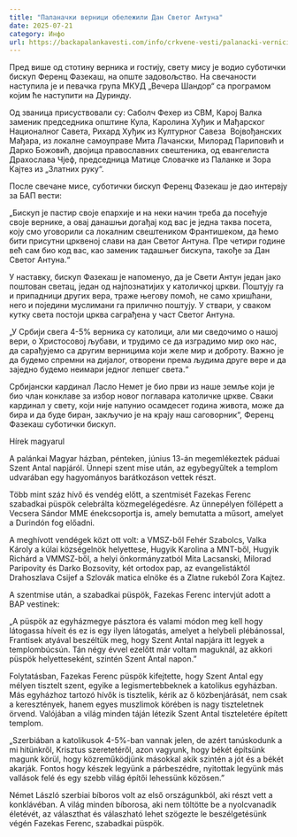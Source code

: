 ```yaml
---
title: "Паланачки верници обележили Дан Светог Антуна"
date: 2025-07-21
category: Инфо
url: https://backapalankavesti.com/info/crkvene-vesti/palanacki-vernici-obelezili-dan-svetog-antuna/
---
```


Пред више од стотину верника и гостију, свету мису је водио суботички бискуп Ференц Фазекаш, на опште задовољство. На свечаности наступила је и певачка група МКУД „Вечера Шандор“ са програмом којим ће наступити на Дуринду.

Од званица присуствовали су: Саболч Фехер из СВМ, Карој Валка заменик председника општине Кула, Каролина Хуђик и Мађарског Националног Савета, Рихард Хуђик из Културног Савеза  Војвођанских Мађара, из локалне самоуправе Мита Лачански, Милорад Париповић и Дарко Божовић, двојица православних свештеника, од евангелиста Драхослава Чјеф, председница Матице Словачке из Паланке и Зора Кајтез из „Златних руку“.

После свечане мисе, суботички бискуп Ференц Фазекаш је дао интервју за БАП вести:

„Бискуп је пастир своје епархије и на неки начин треба да посећује своје вернике, а овај данашњи догађај код вас је једна таква посета, коју смо уговорили са локалним свештеником Франтишеком, да ћемо бити присутни црквеној слави на дан Светог Антуна. Пре четири године већ сам био код вас, као заменик тадашњег бискупа, такође за Дан Светог Антуна.“

У наставку, бискуп Фазекаш је напоменуо, да је Свети Антун један јако поштован светац, један од најпознатијих у католичкој цркви. Поштују га и припадници других вера, траже његову помоћ, не само хришћани, него и поједини муслимани га прилично поштују. У ствари, у сваком кутку света постоји црква саграђена у част Светог Антуна.

„У Србији свега 4-5% верника су католици, али ми сведочимо о нашој вери, о Христосовој љубави, и трудимо се да изградимо мир око нас, да сарађујемо са другим верницима који желе мир и доброту. Важно је да будемо спремни на дијалог, отворени према људима друге вере и да заједно будемо неимари једног лепшег света.“

Србијански кардинал Ласло Немет је био први из наше земље који је био члан конклаве за избор новог поглавара католичке цркве. Сваки кардинал у свету, који није напунио осамдесет година живота, може да бира и да буде биран, закључио је на крају наш саговорник“, Ференц Фазекаш суботички бискуп.

Hírek magyarul

A palánkai Magyar házban, pénteken, június 13-án megemlékeztek páduai Szent Antal napjáról. Ünnepi szent mise után, az egybegyűltek a templom udvarában egy hagyományos barátkozáson vettek részt.

Több mint száz hívő és vendég előtt, a szentmisét Fazekas Ferenc szabadkai püspök celebrálta közmegelégedésre. Az ünnepélyen föllépett a Vecsera Sándor MME énekcsoportja is, amely bemutatta a műsort, amelyet a Durindón fog előadni.

A meghívott vendégek közt ott volt: a VMSZ-ből Fehér Szabolcs, Valka Károly a kúlai községelnök helyettese, Hugyik Karolina a MNT-ből, Hugyik Richárd a VMMSZ-ből, a helyi önkormányzatból Mita Lacsanski, Milorad Paripovity és Darko Bozsovity, két ortodox pap, az evangelistáktól Drahoszlava Csijef a Szlovák matica elnöke és a Zlatne rukeból Zora Kajtez.

A szentmise után, a szabadkai püspök, Fazekas Ferenc intervjút adott a BAP vestinek:

„A püspök az egyházmegye pásztora és valami módon meg kell hogy látogassa híveit és ez is egy ilyen látogatás, amelyet a helybeli plébánossal, Frantisek atyával beszéltük meg, hogy Szent Antal napjára itt legyek a templombúcsún. Tán négy évvel ezelőtt már voltam maguknál, az akkori püspök helyetteseként, szintén Szent Antal napon.”

Folytatásban, Fazekas Ferenc püspök kifejtette, hogy Szent Antal egy mélyen tisztelt szent, egyike a legismertebbeknek a katolikus egyházban. Más egyházhoz tartozó hívők is tisztelik, kérik az ő közbenjárását, nem csak a keresztények, hanem egyes muszlimok körében is nagy tiszteletnek örvend. Valójában a világ minden táján létezik Szent Antal tiszteletére épített templom.

„Szerbiában a katolikusok 4-5%-ban vannak jelen, de azért tanúskodunk a mi hitünkről, Krisztus szeretetéről, azon vagyunk, hogy békét építsünk magunk körül, hogy közreműködjünk másokkal akik szintén a jót és a békét akarják. Fontos hogy készek legyünk a párbeszédre, nyitottak legyünk más vallások felé és egy szebb világ építői lehessünk közösen.”

Német László szerbiai bíboros volt az első országunkból, aki részt vett a konklávéban. A világ minden bíborosa, aki nem töltötte be a nyolcvanadik életévét, az választhat és válaszható lehet szögezte le beszélgetésünk végén Fazekas Ferenc, szabadkai püspök.
